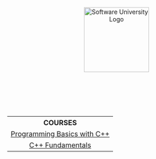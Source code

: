 <!DOCTYPE html>
<html lang="en">

<head>
    <meta charset="UTF-8">
    <meta http-equiv="X-UA-Compatible" content="IE=edge">
    <meta name="viewport" content="width=device-width, initial-scale=1.0">
</head>

<body>
    <div class="softuni__logo" align="center" style="position: relative;">
        <a href="https://softuni.bg/curriculum" class="softuni__logo_link" target="_blank">
            <img src="https://upload.wikimedia.org/wikipedia/commons/7/76/Logo_Software_University_%28SoftUni%29_-_blue.png"
                alt="Software University Logo" class="softuni__logo__img"
                style="position:absolute; top: 50%; left: 50%; transform: translate(-50%, 0%); width:150px; padding:10px; margin: 0 auto;">
        </a>
    </div>
    <div class="softuni__subjects" align="center" style="position: relative;">
        <table class="softuni__subjects__table" style="position: absolute; top: 50%; left: 50%; transform: translate(-50%, 300%); width:100%; max-width:1000px;">
            <tr class="softuni__subjects__table__row">
                <th class="softuni__subjects__table__row__header" style="text-align:center; vertical-align: middle;">
                    COURSES
                </th>
            </tr>
            <tr class="softuni__subjects__table__row">
                <td class="softuni__subjects__table__row__data" style="text-align:center; vertical-align: middle;">
                    <a href="https://github.com/todorkrastev/softuni-software-engineering/tree/main/C%2B%2B/M01_ProgrammingBasics"
                        class="softuni__subjects__table__row__data__link" target="_blank">Programming Basics with
                        C++</a>
                </td>
            </tr>
            <tr class="softuni__subjects__table__row">
                <td class="softuni__subjects__table__row__data" style="text-align:center; vertical-align: middle;">
                    <a href="https://github.com/todorkrastev/software-university/tree/main/C%2B%2B/M02_Fundamentals"
                        class="softuni__subjects__table__row__data__link" target="_blank">C++ Fundamentals</a>
                </td>
            </tr>
        </table>
    </div>
</body>

</html>

